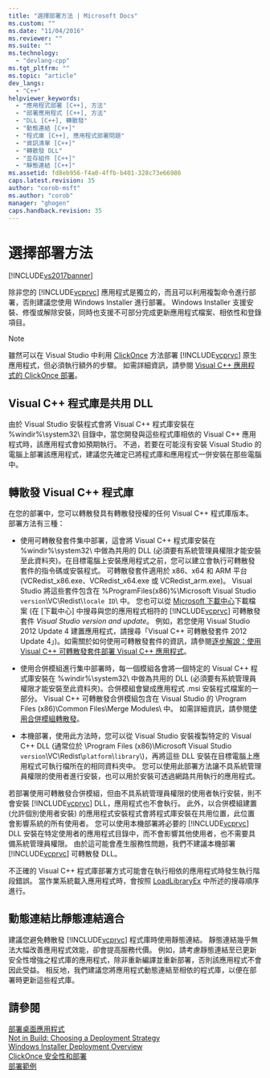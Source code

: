 ```yaml
---
title: "選擇部署方法 | Microsoft Docs"
ms.custom: ""
ms.date: "11/04/2016"
ms.reviewer: ""
ms.suite: ""
ms.technology: 
  - "devlang-cpp"
ms.tgt_pltfrm: ""
ms.topic: "article"
dev_langs: 
  - "C++"
helpviewer_keywords: 
  - "應用程式部署 [C++], 方法"
  - "部署應用程式 [C++], 方法"
  - "DLL [C++], 轉散發"
  - "動態連結 [C++]"
  - "程式庫 [C++], 應用程式部署問題"
  - "資訊清單 [C++]"
  - "轉散發 DLL"
  - "並存組件 [C++]"
  - "靜態連結 [C++]"
ms.assetid: fd8eb956-f4a0-4ffb-b401-328c73e66986
caps.latest.revision: 35
author: "corob-msft"
ms.author: "corob"
manager: "ghogen"
caps.handback.revision: 35
---
```

# 選擇部署方法
[!INCLUDE[vs2017banner](../assembler/inline/includes/vs2017banner.md)]

除非您的 [!INCLUDE[vcprvc](../build/includes/vcprvc_md.md)] 應用程式是獨立的，而且可以利用複製命令進行部署，否則建議您使用 Windows Installer 進行部署。  Windows Installer 支援安裝、修復或解除安裝，同時也支援不可部分完成更新應用程式檔案、相依性和登錄項目。  
  
> [!NOTE]
>  雖然可以在 Visual Studio 中利用 [ClickOnce](../Topic/ClickOnce%20Security%20and%20Deployment.md) 方法部署 [!INCLUDE[vcprvc](../build/includes/vcprvc_md.md)] 原生應用程式，但必須執行額外的步驟。  如需詳細資訊，請參閱 [Visual C\+\+ 應用程式的 ClickOnce 部署](../ide/clickonce-deployment-for-visual-cpp-applications.md)。  
  
## Visual C\+\+ 程式庫是共用 DLL  
 由於 Visual Studio 安裝程式會將 Visual C\+\+ 程式庫安裝在 %windir%\\system32\\ 目錄中，當您開發與這些程式庫相依的 Visual C\+\+ 應用程式時，該應用程式會如預期執行。  不過，若要在可能沒有安裝 Visual Studio 的電腦上部署該應用程式，建議您先確定已將程式庫和應用程式一併安裝在那些電腦中。  
  
## 轉散發 Visual C\+\+ 程式庫  
 在您的部署中，您可以轉散發具有轉散發授權的任何 Visual C\+\+ 程式庫版本。  部署方法有三種：  
  
-   使用可轉散發套件集中部署，這會將 Visual C\+\+ 程式庫安裝在 %windir%\\system32\\ 中做為共用的 DLL \(必須要有系統管理員權限才能安裝至此資料夾\)。在目標電腦上安裝應用程式之前，您可以建立會執行可轉散發套件的指令碼或安裝程式。  可轉散發套件適用於 x86、x64 和 ARM 平台 \(VCRedist\_x86.exe、VCRedist\_x64.exe 或 VCRedist\_arm.exe\)。  Visual Studio 將這些套件包含在 %ProgramFiles\(x86\)%\\Microsoft Visual Studio `version`\\VC\\Redist\\`locale ID`\\ 中。  您也可以從 [Microsoft 下載中心](http://go.microsoft.com/fwlink/?LinkId=132793)下載檔案 \(在 \[下載中心\] 中搜尋與您的應用程式相符的 [!INCLUDE[vcprvc](../build/includes/vcprvc_md.md)] 可轉散發套件 *Visual Studio version and update*。  例如，若您使用 Visual Studio 2012 Update 4 建置應用程式，請搜尋「Visual C\+\+ 可轉散發套件 2012 Update 4」\)。如需關於如何使用可轉散發套件的資訊，請參閱[逐步解說：使用 Visual C\+\+ 可轉散發套件部署 Visual C\+\+ 應用程式](../ide/deploying-visual-cpp-application-by-using-the-vcpp-redistributable-package.md)。  
  
-   使用合併模組進行集中部署時，每一個模組各會將一個特定的 Visual C\+\+ 程式庫安裝在 %windir%\\system32\\ 中做為共用的 DLL \(必須要有系統管理員權限才能安裝至此資料夾\)。合併模組會變成應用程式 .msi 安裝程式檔案的一部分。  Visual C\+\+ 可轉散發合併模組包含在 Visual Studio 的 \\Program Files \(x86\)\\Common Files\\Merge Modules\\ 中。  如需詳細資訊，請參閱[使用合併模組轉散發](../ide/redistributing-components-by-using-merge-modules.md)。  
  
-   本機部署，使用此方法時，您可以從 Visual Studio 安裝複製特定的 Visual C\+\+ DLL \(通常位於 \\Program Files \(x86\)\\Microsoft Visual Studio `version`\\VC\\Redist\\`platform`\\`library`\\\)，再將這些 DLL 安裝在目標電腦上應用程式可執行檔所在的相同資料夾中。  您可以使用此部署方法讓不具系統管理員權限的使用者進行安裝，也可以用於安裝可透過網路共用執行的應用程式。  
  
 若部署使用可轉散發合併模組，但由不具系統管理員權限的使用者執行安裝，則不會安裝 [!INCLUDE[vcprvc](../build/includes/vcprvc_md.md)] DLL，應用程式也不會執行。  此外，以合併模組建置 \(允許個別使用者安裝\) 的應用程式安裝程式會將程式庫安裝在共用位置，此位置會影響系統的所有使用者。  您可以使用本機部署將必要的 [!INCLUDE[vcprvc](../build/includes/vcprvc_md.md)] DLL 安裝在特定使用者的應用程式目錄中，而不會影響其他使用者，也不需要具備系統管理員權限。  由於這可能會產生服務性問題，我們不建議本機部署 [!INCLUDE[vcprvc](../build/includes/vcprvc_md.md)] 可轉散發 DLL。  
  
 不正確的 Visual C\+\+ 程式庫部署方式可能會在執行相依的應用程式時發生執行階段錯誤。  當作業系統載入應用程式時，會按照 [LoadLibraryEx](http://go.microsoft.com/fwlink/?LinkId=132792) 中所述的搜尋順序進行。  
  
## 動態連結比靜態連結適合  
 建議您避免轉散發 [!INCLUDE[vcprvc](../build/includes/vcprvc_md.md)] 程式庫時使用靜態連結。  靜態連結幾乎無法大幅改善應用程式效能，卻會提高服務代價。  例如，請考慮靜態連結至已更新安全性增強之程式庫的應用程式，除非重新編譯並重新部署，否則該應用程式不會因此受益。  相反地，我們建議您將應用程式動態連結至相依的程式庫，以便在部署時更新這些程式庫。  
  
## 請參閱  
 [部署桌面應用程式](../ide/deploying-native-desktop-applications-visual-cpp.md)   
 [Not in Build: Choosing a Deployment Strategy](http://msdn.microsoft.com/zh-tw/ecd632d8-063c-4028-b785-81bba045107b)   
 [Windows Installer Deployment Overview](http://msdn.microsoft.com/zh-tw/3ce4610a-b54f-404e-b650-42f4a55dfc3b)   
 [ClickOnce 安全性和部署](../Topic/ClickOnce%20Security%20and%20Deployment.md)   
 [部署範例](../ide/deployment-examples.md)